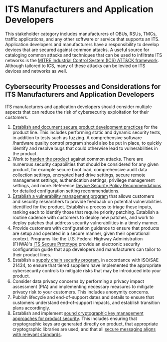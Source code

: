 # ITS Manufacturers and Application Developers

This stakeholder category includes manufacturers of OBUs, RSUs, TMCs, traffic applications, and any other software or service that supports an ITS. Application developers and manufacturers have a responsibility to develop devices that are secured against common attacks. A useful source for cataloging common attacks and techniques that can be used to infiltrate ITS networks is the [MITRE Industrial Control System (ICS) ATT&CK framework](https://attack.mitre.org/matrices/ics/). Although tailored to ICS, many of these attacks can be levied on ITS devices and networks as well. 

## Cybersecurity Processes and Considerations for ITS Manufacturers and Application Developers

ITS manufacturers and application developers should consider multiple aspects that can reduce the risk of cybersecurity exploitation for their customers. 

1. [Establish and document secure product development practices](patterns-developer.md#pattern-d2:-secure-product-development-lifecycle) for the product line. This includes performing static and dynamic security tests, in addition to tests such as fuzzing. A comprehensive software /hardware quality control program should also be put in place, to quickly identify and resolve bugs that could otherwise lead to vulnerabilities in the product. 
2. Work to [harden the product](pattern-edge#pattern-e2:-secure-device-configuration.md) against common attacks. There are numerous security capabilities that should be considered for any given product, for example secure boot load, comprehensive audit data collection settings, encrypted hard drive settings, secure remote management settings, authentication settings, privilege management settings, and more. Reference [Device Security Policy Recommendations](device-security-policy-recommendations.md) for detailed configuration setting recommendations.  
3. [Establish a vulnerability management program](patterns-developer.md#pattern-d1:-vulnerability-management-program) that allows customers and security researchers to provide feedback on potential vulnerabilities identified for the product. Establish a process to triage these inputs, ranking each to identify those that require priority patching. Establish a routine cadence with customers to deploy new patches, and work to deploy patches that address security vulnerabilities in a timely manner. 
4. Provide customers with configuration guidance to ensure that products are setup and operated in a secure manner, given their operational context. Programs like the U.S. Federal Highway Administration (FHWA)'s [ITS Secure Prototype](https://www.youtube.com/watch?v=0DYE7sYm69k) provide an electronic security configuration guide that app developers and manufacturers can tailor to their product lines.
5. Establish a [supply chain security program](patterns-developer.md#pattern-d4:-supply-chain-security), in accordance with ISO/SAE 21434, to ensure that tiered suppliers have implemented the appropriate cybersecurity controls to mitigate risks that may be introduced into your product. 
6. Consider data privacy concerns by performing a privacy impact assessment (PIA) and implementing necessary measures to mitigate privacy risk to your customers. This includes anonymity concerns. 
7. Publish lifecycle and end-of-support dates and details to ensure that customers understand end-of-support impacts, and establish transition plans accordingly. 
8. Establish and implement [sound cryptographic key management approaches for product security](patterns-edge.md#pattern-e1:-cryptographic-key-protection).  This includes ensuring that cryptographic keys are generated directly on product, that appropriate cryptographic libraries are used, and that all [secure messaging aligns with relevant standards](patterns-application.md#pattern-a1:-authenticated-messaging). 

